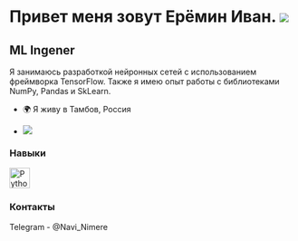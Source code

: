 Привет меня зовут Ерёмин Иван. ![](https://user-images.githubusercontent.com/18350557/176309783-0785949b-9127-417c-8b55-ab5a4333674e.gif)
=========================================================================================================================================

ML Ingener
----------

Я занимаюсь разработкой нейронных сетей с использованием фреймворка TensorFlow. Также я имею опыт работы с библиотеками NumPy, Pandas и SkLearn.

*   🌍 Я живу в Тамбов, Россия
*   <a href="https://www.github.com/Nimere1990" target="_blank" rel="noreferrer"><img
                  src="https://img.shields.io/github/followers/Nimere1990?logo=github&style=for-the-badge&color=0891b2&labelColor=1c1917"/>

    </a>
  ###  Навыки 
<p align="left">
 <a href="https://www.python.org/" target="_blank" rel="noreferrer"><img src="https://raw.githubusercontent.com/danielcranney/readme-generator/main/public/icons/skills/python-colored.svg" width="36" height="36" alt="Python" /></a> 
                    </p>
                    
### Контакты
Telegram - @Navi_Nimere
